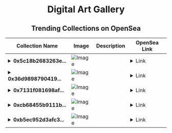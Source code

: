 <div align="center">

# Digital Art Gallery

## Trending Collections on OpenSea

| Collection Name                       | Image                                                                                     | Description                       | OpenSea Link                                                                                          |
|---------------------------------------|-------------------------------------------------------------------------------------------|-----------------------------------|--------------------------------------------------------------------------------------------------------|
| **<details><summary>0x5c18b2683263e...</summary>0x5c18b2683263e83c1cf9516f49a4d3c2e871c582</details>** | ![Image](https://i2.seadn.io/optimism/0xf2bc31a6b37c6b4ab676fb38aa5a5960847d1b6a/e7569628e409429926c9300e776192/63e7569628e409429926c9300e776192.png?w=200&auto=format) |  | <details><summary>Link</summary>[0x5c18b2683263e83c1cf9516f49a4d3c2e871c582](https://opensea.io/collection/0x5c18b2683263e83c1cf9516f49a4d3c2e871c582)</details> |
| **<details><summary>0x36d9898790419...</summary>0x36d989879041932dc0b1bac052f092028c7b8c58</details>** | ![Image](https://i2.seadn.io/optimism/0xf2bc31a6b37c6b4ab676fb38aa5a5960847d1b6a/e7569628e409429926c9300e776192/63e7569628e409429926c9300e776192.png?w=200&auto=format) |  | <details><summary>Link</summary>[0x36d989879041932dc0b1bac052f092028c7b8c58](https://opensea.io/collection/0x36d989879041932dc0b1bac052f092028c7b8c58)</details> |
| **<details><summary>0x7131f081698af...</summary>0x7131f081698af9e04e85831175f06a3ab571614b</details>** | ![Image](https://i2.seadn.io/optimism/0xf2bc31a6b37c6b4ab676fb38aa5a5960847d1b6a/e7569628e409429926c9300e776192/63e7569628e409429926c9300e776192.png?w=200&auto=format) |  | <details><summary>Link</summary>[0x7131f081698af9e04e85831175f06a3ab571614b](https://opensea.io/collection/0x7131f081698af9e04e85831175f06a3ab571614b)</details> |
| **<details><summary>0xcb68455b9111b...</summary>0xcb68455b9111bc4f29b8671048a4bf6b156f5a22</details>** | ![Image](https://i2.seadn.io/optimism/0xf2bc31a6b37c6b4ab676fb38aa5a5960847d1b6a/e7569628e409429926c9300e776192/63e7569628e409429926c9300e776192.png?w=200&auto=format) |  | <details><summary>Link</summary>[0xcb68455b9111bc4f29b8671048a4bf6b156f5a22](https://opensea.io/collection/0xcb68455b9111bc4f29b8671048a4bf6b156f5a22)</details> |
| **<details><summary>0xb5ec952d3afc3...</summary>0xb5ec952d3afc3d3efe15333bdd2b0fc925001e1b</details>** | ![Image](https://i2.seadn.io/optimism/0xf2bc31a6b37c6b4ab676fb38aa5a5960847d1b6a/e7569628e409429926c9300e776192/63e7569628e409429926c9300e776192.png?w=200&auto=format) |  | <details><summary>Link</summary>[0xb5ec952d3afc3d3efe15333bdd2b0fc925001e1b](https://opensea.io/collection/0xb5ec952d3afc3d3efe15333bdd2b0fc925001e1b)</details> |

</div>